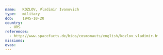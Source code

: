```yaml
---
name:	KOZLOV, Vladimir Ivanovich 
type:	military
dob:	1945-10-20
country:
  - URS
references:
  - http://www.spacefacts.de/bios/cosmonauts/english/kozlov_vladimir.htm
missions:
evas:
---
```

